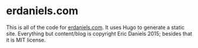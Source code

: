 # erdaniels.com

This is all of the code for [erdaniels.com](https://erdaniels.com). It uses Hugo to generate a static site. Everything but content/blog is copyright Eric Daniels 2015; besides that it is MIT license.
